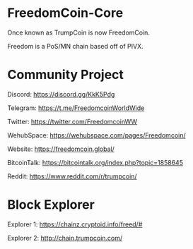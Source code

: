 # FreedomCoin-Core
Once known as TrumpCoin is now FreedomCoin.

Freedom is a PoS/MN chain based off of PIVX.

# Community Project
Discord: https://discord.gg/KkK5Pdg

Telegram: https://t.me/FreedomcoinWorldWide

Twitter: https://twitter.com/FreedomcoinWW

WehubSpace: https://wehubspace.com/pages/Freedomcoin/

Website: https://freedomcoin.global/

BitcoinTalk: https://bitcointalk.org/index.php?topic=1858645

Reddit: https://www.reddit.com/r/trumpcoin/


# Block Explorer
Explorer 1: https://chainz.cryptoid.info/freed/#

Explorer 2: http://chain.trumpcoin.com/
